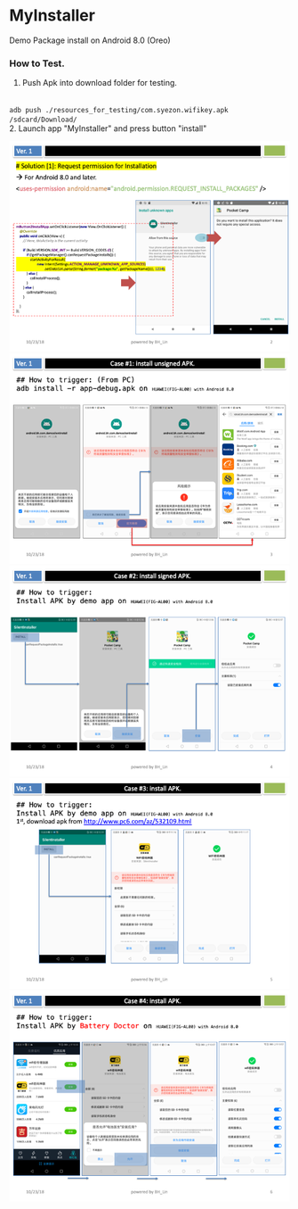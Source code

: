 # MyInstaller

Demo Package install on Android 8.0 (Oreo)  

### How to Test.  
1. Push Apk into download folder for testing.  
<code>  
adb push ./resources_for_testing/com.syezon.wifikey.apk /sdcard/Download/  
</code>   
2. Launch app "MyInstaller" and press button "install"   

![](./pictures/Slide2.png)
![](./pictures/Slide3.png)
![](./pictures/Slide4.png)
![](./pictures/Slide5.png)
![](./pictures/Slide6.png)
